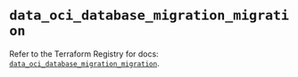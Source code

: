 # `data_oci_database_migration_migration`

Refer to the Terraform Registry for docs: [`data_oci_database_migration_migration`](https://registry.terraform.io/providers/oracle/oci/7.19.0/docs/data-sources/database_migration_migration).
